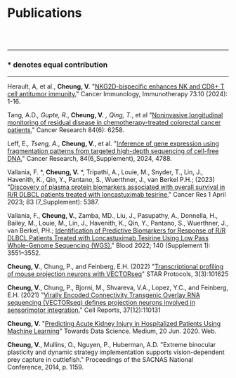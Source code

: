 # Publications
<br>
<br>


---

### __*__ denotes equal contribution

---

Herault, A, et al., __Cheung, V.__  "[NKG2D-bispecific enhances NK and CD8+ T cell antitumor immunity.](https://doi.org/10.1007/s00262-024-03795-2)" Cancer Immunology, Immunotherapy 73.10 (2024): 1-16.<br>

Tang, A.D.*, Gupte, R.*, __Cheung, V.__ *, Qing, T.*, et al "[Noninvasive longitudinal monitoring of residual disease in chemotherapy-treated colorectal cancer patients.](https://doi.org/10.1158/1538-7445.AM2024-6258)" Cancer Research 84(6): 6258.<br>

Leff, E.*, Tseng, A.*, __Cheung, V.__, et al. "[Inference of gene expression using fragmentation patterns from targeted high-depth sequencing of cell-free DNA.](https://doi.org/10.1158/1538-7445.AM2024-4788)" Cancer Research, 84(6_Supplement), 2024, 4788.<br>

Vallania, F. *, __Cheung, V.__ *, Tripathi, A., Louie, M., Snyder, T., Lin, J., Havenith, K., Qin, Y., Pantano, S., Wuerthner, J., van Berkel P.H.; (2023) "[Discovery of plasma protein biomarkers associated with overall survival in R/R DLBCL patients treated with loncastuximab tesirine.](https://aacrjournals.org/cancerres/article/83/7_Supplement/5387/720596)" Cancer Res 1 April 2023; 83 (7_Supplement): 5387. <br>

Vallania, F., __Cheung, V.__, Zamba, MD., Liu, J., Pasupathy, A., Donnella, H., Bailey, M., Louie, M., Lin, J., Havenith, K., Qin, Y., Pantano, S., Wuerthner, J., van Berkel, PH.; [Identification of Predictive Biomarkers for Response of R/R DLBCL Patients Treated with Loncastuximab Tesirine Using Low Pass Whole-Genome Sequencing (WGS).](https://ash.confex.com/ash/2022/webprogram/Paper168993.html)" Blood 2022; 140 (Supplement 1): 3551–3552. <br>

__Cheung, V.__, Chung, P., and Feinberg, E.H. (2022) "[Transcriptional profiling of mouse projection neurons with VECTORseq](https://doi.org/10.1016/j.xpro.2022.101625)" STAR Protocols, 3(3):101625<br>

__Cheung, V.__, Chung, P., Bjorni, M., Shvareva, V.A., Lopez, Y.C., and Feinberg, E.H. (2021) "[Virally Encoded Connectivity Transgenic Overlay RNA sequencing (VECTORseq) defines projection neurons involved in sensorimotor integration.](https://doi.org/10.1016/j.celrep.2021.110131)" Cell Reports, 37(12):110131<br>

__Cheung, V.__ "[Predicting Acute Kidney Injury in Hospitalized Patients Using Machine Learning](https://towardsdatascience.com/predicting-acute-kidney-injury-in-hospitalized-patients-53ca07525e67)" Towards Data Science. Medium, 20 Jun. 2020. Web.<br>

__Cheung, V.__, Mullins, O., Nguyen, P., Huberman, A.D. "Extreme binocular plasticity and dynamic strategy implementation supports vision-dependent prey capture in cuttlefish." Proceedings of the SACNAS National Conference, 2014, p. 1159.<br>
